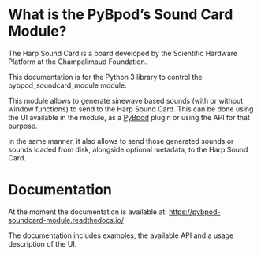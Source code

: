 # What is the PyBpod’s Sound Card Module? 

The Harp Sound Card is a board developed by the Scientific Hardware Platform at the Champalimaud Foundation.

This documentation is for the Python 3 library to control the pybpod_soundcard_module module.

This module allows to generate sinewave based sounds (with or without window functions) to send to the Harp
Sound Card. This can be done using the UI available in the module, as a [PyBpod](https://github.com/pybpod/pybpod)
plugin or using the API for that purpose.

In the same manner, it also allows to send those generated sounds or sounds loaded from disk, alongside
optional metadata, to the Harp Sound Card.

# Documentation

At the moment the documentation is available at: https://pybpod-soundcard-module.readthedocs.io/

The documentation includes examples, the available API and a usage description of the UI.